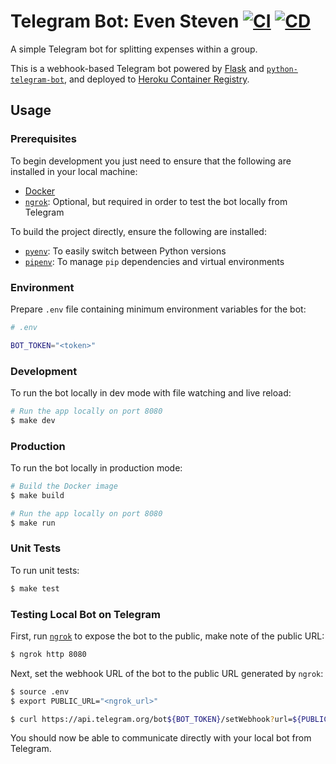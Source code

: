 # Telegram Bot: Even Steven [![CI](https://github.com/andrewscwei/telegram-bot-even-steven/workflows/CI/badge.svg)](https://github.com/andrewscwei/telegram-bot-even-steven/actions/workflows/ci.yml) [![CD](https://github.com/andrewscwei/telegram-bot-even-steven/workflows/CD/badge.svg)](https://github.com/andrewscwei/telegram-bot-even-steven/actions/workflows/cd.yml)

A simple Telegram bot for splitting expenses within a group.

This is a webhook-based Telegram bot powered by [Flask](https://flask.palletsprojects.com) and [`python-telegram-bot`](https://github.com/python-telegram-bot/python-telegram-bot), and deployed to [Heroku Container Registry](https://www.heroku.com/deploy-with-docker).

## Usage

### Prerequisites

To begin development you just need to ensure that the following are installed in your local machine:
- [Docker](https://www.docker.com/)
- [`ngrok`](https://ngrok.com/download): Optional, but required in order to test the bot locally from Telegram

To build the project directly, ensure the following are installed:
- [`pyenv`](https://github.com/pyenv/pyenv): To easily switch between Python versions
- [`pipenv`](https://pipenv.pypa.io/en/latest/): To manage `pip` dependencies and virtual environments

### Environment

Prepare `.env` file containing minimum environment variables for the bot:

```sh
# .env

BOT_TOKEN="<token>"
```

### Development

To run the bot locally in dev mode with file watching and live reload:

```sh
# Run the app locally on port 8080
$ make dev
```

### Production

To run the bot locally in production mode:

```sh
# Build the Docker image
$ make build

# Run the app locally on port 8080
$ make run
```

### Unit Tests

To run unit tests:

```sh
$ make test
```

### Testing Local Bot on Telegram

First, run [`ngrok`](https://ngrok.com/download) to expose the bot to the public, make note of the public URL:

```sh
$ ngrok http 8080
```

Next, set the webhook URL of the bot to the public URL generated by `ngrok`:

```sh
$ source .env
$ export PUBLIC_URL="<ngrok_url>"

$ curl https://api.telegram.org/bot${BOT_TOKEN}/setWebhook?url=${PUBLIC_URL}
```

You should now be able to communicate directly with your local bot from Telegram.
